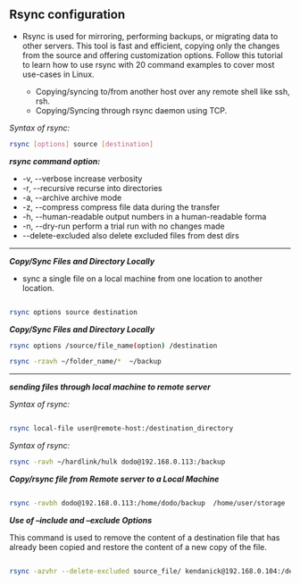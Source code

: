 ## Rsync configuration


* Rsync is used for mirroring, performing backups, or migrating data to other servers. This tool is fast and efficient, copying only the changes from the source and offering customization options. Follow this tutorial to learn how to use rsync with 20 command examples to cover most use-cases in Linux.

  - Copying/syncing to/from another host over any remote shell like ssh, rsh.
  - Copying/Syncing through rsync daemon using TCP.


*_Syntax of rsync:_*

```bash
rsync [options] source [destination]
```

_**rsync command option:**_

 * -v, --verbose           increase verbosity
 * -r, --recursive         recurse into directories
 * -a, --archive           archive mode
 * -z, --compress          compress file data during the transfer
 * -h, --human-readable    output numbers in a human-readable forma
 * -n, --dry-run           perform a trial run with no changes made
 * --delete-excluded       also delete excluded files from dest dirs

----

**_Copy/Sync Files and Directory Locally_**


   * sync a single file on a local machine from one location to another location.

```bash

rsync options source destination

```

**_Copy/Sync Files and Directory Locally_**

```bash
rsync options /source/file_name(option) /destination

rsync -rzavh ~/folder_name/*  ~/backup
```
-----

**_sending files through local machine to remote server_**

*_Syntax of rsync:_*


```bash

rsync local-file user@remote-host:/destination_directory

```
*_Syntax of rsync:_*

```bash
rsync -ravh ~/hardlink/hulk dodo@192.168.0.113:/backup

```

**_Copy/rsync file from Remote server to a Local Machine_**


```bash

rsync -ravbh dodo@192.168.0.113:/home/dodo/backup  /home/user/storage

```

**_Use of –include and –exclude Options_**


This command is used to remove the content of a destination file that has already been copied and restore the content of a new copy of the file.

```bash

rsync -azvhr --delete-excluded source_file/ kendanick@192.168.0.104:/destination

```



























